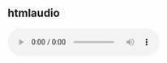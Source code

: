 ## htmlaudio
<audio src=“Audio” controls />

## htmlbody
<body>
Body
</body>
##htmlbold
<b>Bold</b>
##htmlblockquote
<blockquote>Blockquote</blockquote>
##htmlcenter
<center>Center</center>
##htmlcheckbox
<input type=“checkbox” name=“%fill:name%” id=“%fill:name%” />
##htmlcite
<cite>%|</cite>
##htmlcode
<code>%|</code>
##htmlcomment
<!— Comment —>
##htmlcontenttype
<meta http-equiv=“content-type” content=“text/html; charset=UTF-8” />
##htmlcsslink
<link rel=“stylesheet” href=“%|” type=“text/css” media=“screen” />
##htmldd
<dd>%|</dd>
##htmldefinitionlist
<dl>
    <dt>%fill:term 01%</dt>
        <dd>%fill:definition 01%</dd>
    <dt>%fill:term 02%</dt>
        <dd>%fill:definition 02%</dd>
</dl>

%|
##htmldiv
<div class=“%|”>

</div>
##htmldoctype
<!DOCTYPE html PUBLIC “-//W3C//DTD XHTML 1.0 Transitional//EN” 
“http://www.w3.org/TR/xhtml1/DTD/xhtml1-transitional.dtd”>

## htmlemphasize
<em>%|</em>

## htmlfigcaption
<figcaption>Caption</figcaption>

## htmlfigure
Used with figcaption to implement captions under media.
<figure>Figure</figure>
##htmlfooter
<footer> </footer>
##htmlform
<form action=“%fill:action%” method=“%fill:method%”>

%|

</form>
##htmlhead
<head>

<title>%fill:title of the page%</title>

<meta name=“robots” content=“noindex,follow”>

<meta name=“description” content=“%fill:describe the contents of the page%”>

<meta name=“keywords” content=“%fill:keywords list%”>

<meta http-equiv=“Content-Type” content=“text/html; charset=UTF-8”>

</head>

%|
##htmlheader1
<h%fill:level% class=“%fill:class%”>%fill:title%</h%fill:level%>
##htmlheader2
<h2>Header</h2>
##htmlheader3
<h3>Header</h3>
##htmlhorizontalrule
<hr>
##htmlhtml
<html xmlns=“http://www.w3.org/1999/xhtml”>

%|

</html>
##htmliframe
<iframe width=“500” height=“500” src=“6.22.html” />
##htmlimage
<img src=“url” alt=image description=”description” width=“px” height=“px” border=“px” align=“px”/>
##htmljslink
<script src=“%|” type=“text/javascript” language=“javascript”></script>
##htmllabel
<label for=“%fill:id%”>%fill:Label%</label>
%|
##htmllinebreak
<br />
##htmllistitem
<li>Item</li>
##htmlmailto
<a href=“mailto:%fill:email%?subject=%fill:subject%”>%fill:link text%</a>
##htmlnav
<nav id=“%|”>



</nav>
##htmlnoscript
<noscript>%|</noscript>
##htmlorderedlist
<ol>

	<li>%fill:item 1%</li>
	<li>%fill:item 2%</li>
	<li>%fill:item 3%</li>
	<li>%fill:item 4%</li>

</ol>

%|			
##htmlparagraph
<p class=“%|”></p>
##htmlradiobutton
<input type=“radio” name=“%fill:name%” value=“%fill:value%” />
%|
##htmlresetbutton
<button type=“reset” name=“%fill:name%” id=“%fill:name%”>%fill:button text%</button>
##htmlscript
<script type=“text/javascript” language=“Javascript” src=“%|”>


</script>
##htmlselect
<select name=%fill:name%” id=%fill:name%”>
	<option value=“%fill:option1%”>%fill:option1%</option>
	<option value=“%fill:option2%”>%fill:option2%</option>
	<option value=“%fill:option3%”>%fill:option3%</option>
</select>

%|
##htmlsidebar
<sidebar id=“%|”>


</sidebar>  
##htmlspan
<span id=“%|”></span>
##htmlstrong
<strong>%|</strong>
##htmlstyle
<style type=“text/css”>

%|

</style>
##htmlsubmitbutton
<button type=“submit” name=“%fill:name%” id=“%fill:name%” >%fill:button text%</button>
##htmltable
<table border=“0”>
    <tr>
		<th>%|</th>
		<th></th>
    </tr>
    <tr>
		<td></td>
		<td></td>		
    </tr>
</table>
##htmltd
<td>%|</td>
##htmltermdefinition
<dt>%fill:term%</dt>
    <dd>%fill:definition%</dd>
%|
##htmltextarea
<textarea name=“%fill:name%” rows=“%fill:rows%” cols=“%fill:columns%”></textarea>
##htmltextfield
<input type=“text” name=“%fill:name%” value=“%fill:value%” size=“%fill:size%” />
##htmltitle
<title>%|</title>
##htmltr
<tr>%|</tr>
##htmlunderscore
<u>Underscore</u>
##htmlunorderedlist
<ul>

	<li>%fill:item 1%</li>
	<li>%fill:item 2%</li>
	<li>%fill:item 3%</li>
	<li>%fill:item 4%</li>

</ul>

%|
##htmlurl
<a href=“http://%fill:url%”>%fill:link text%</a>
##htmlvideo
<video width=“%fill:width%” height=“%fill:height%” controls=“controls”>

  <source src=“%fill:ogg%” type=“video/ogg” />
  <source src=“%fill:mp4%” type=“video/mp4” />
</video>